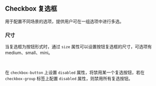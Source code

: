 <div class="demo-header">
<p class="overviewicon">
  <span class="wapi-form-radioboxgroup"/>
</p>

## Checkbox 复选框

<nova-uxlink widget-name="Selectgroup"></nova-uxlink>

用于配置不同场景的选项，提供用户可在一组选项中进行多选。
</div>

### 尺寸

当复选框为按钮形式时，通过 `size` 属性可以设置按钮复选框的尺寸，可选项有 medium、small、mini。

<br />

在 `checkbox-button` 上设置 `disabled` 属性，将禁用某一个复选按钮，若在 `checkbox-group` 标签上配置 `disabled` 属性，则禁用所有复选按钮。

<nova-demo-view link="checkbox/with-border.vue"></nova-demo-view>

<br />

